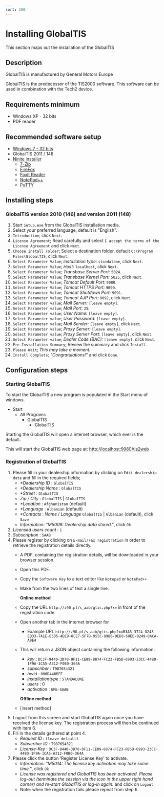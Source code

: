 ```yaml
---
sort: 200
---
```

# Installing GlobalTIS

This section maps out the installation of the GlobalTIS 

## Description

GlobalTIS is manufactured by General Motors Europe

GlobalTIS is the predecessor of the TIS2000 software. This software can be used in combination with the Tech2 device.

## Requirements minimum

* Windows XP - 32 bits
* PDF reader

## Recommended software setup

* [Windows 7 - 32 bits](https://www.microsoft.com)
* GlobalTIS 2011 / 148
* [Ninite installer](https://ninite.com/)
  * [7-Zip](https://www.7-zip.org/)
  * [FireFox](https://www.mozilla.org/firefox/)
  * [Foxit Reader](https://www.foxitsoftware.com/pdf-reader/)
  * [NotePad++](https://notepad-plus-plus.org/)
  * [PuTTY](https://www.putty.org/)

## Installing steps

### GlobalTIS version 2010 \(146\) and version 2011 \(148\)

1. Start `Setup.exe` from the GlobalTIS installation media.
2. Select your preferred language, default is "English".
3. `Introduction`; click `Next`.
4. `License Agreement`; Read carefully and select `I accept the terms of the License Agreement` and click `Next`.
5. `Choose install Folder`; Select a destination folder, default `C:\Program Files\GlobalTIS`, click `Next`.
6. `Select Parameter Value`; _Installation type:_ `standalone`, click `Next`.
7. `Select Parameter Value`; _Host:_ `localhost`, click `Next`.
8. `Select Parameter Value`; _Transbase Server Port:_ `5024`.
9. `Select Parameter Value`; _Transbase Kernel Port:_ `5025`, click `Next`.
10. `Select Parameter Value`; _Tomcat Default Port:_ `9080`.
11. `Select Parameter Value`; _Tomcat HTTPS Port:_ `9090`.
12. `Select Parameter Value`; _Tomcat Shutdown Port:_ `9091`.
13. `Select Parameter Value`; _Tomcat AJP Port:_ `9092`, click `Next`.
14. `Select Parameter value`; _Mail Server:_ `[leave empty]`.
15. `Select Parameter value`; _Mail Port:_ `25`.
16. `Select Parameter value`; _User Name:_ `[leave empty]`.
17. `Select Parameter value`; _User Password:_ `[leave empty]`.
18. `Select Parameter value`; _Mail Sender:_ `[leave empty]`, click `Next`.
19. `Select Parameter value`; _Proxy Server:_ `[leave empty]`.
20. `Select Parameter value`; _Proxy Server Port:_ `[leave empty]`, click `Next`.
21. `Select Parameter value`; _Dealer Code \(BAC\):_ `[leave empty]`, click `Next`.
22. `Pre-Installation Summary`; Review the summary and click `Install`.
23. `Please Wait`; _This may take a moment._
24. `Install Complete`; _"Congratulations!"_ and click `Done`.

## Configuration steps

### Starting GlobalTIS

To start the GlobalTIS a new program is populated in the Start menu of windows.

* Start
  * All Programs
    * GlobalTIS
      * GlobalTIS

Starting the GlobalTIS will open a internet browser, which ever is the default.

This will start the GlobalTIS web page at: [http://localhost:9080/tis2web](http://localhost:9080/tis2web)

### Registration of GlobalTIS

1. Please fill in your dealership information by clicking on `Edit dealership data` and fill in the required fields;
   * _\*Dealership ID_ : `GlobalTIS`
   * _\*Dealership Name_ : `GlobalTIS`
   * _\*Street_ : `GlobalTIS`
   * _Zip / City_ : `GlobalTIS` \| `GlobalTIS`
   * _\*Location_ : `Afghanistan` \(default\)
   * _\*Language_ : `Albanian` \(default\)
   * _\*Contacts_ : _Name_ / _Language_ `GlobalTIS` \| `Albanian` \(default\), click `Save`
   * _Information: "M5009: Dealership data stored."_, click `Ok`
2. _Licensed users count_ : `1`
3. _Subscription_ : `SAAB`
4. Please register by clicking on `E-mail/Fax registration` in order to retrieve the registration details directly.
   * A PDF, containing the registration details, will be downloaded in your browser session.
   * Open this PDF.
   * Copy the `Software Key` to a text editor like `Notepad` or `NotePad++`
   * Make from the two lines of text a single line.

     **Online method**

   * Copy the URL `http://z90.pl/s_aab/gtis.php?x=` in front of the registration code.
   * Open another tab in the internet browser for 
     * Example URL `http://z90.pl/s_aab/gtis.php?x=B3AB-3724-8243-EB33-7A1E-E535-4DE9-8CE7-5F7D-955C-8986-9ED0-68EE-8249-0ACA-A9E4` 
   * This will return a JSON object containing the following information;

     * _key_ : `DC3F-9440-3D70-0F11-CE09-8874-FC23-FB5D-6993-23CC-44B0-1F9A-1CA5-A312-F0B0-364A`
     * _subscriber_ : `T987654321`
     * _hwid_ : `006D448BFF`
     * _installationtype_ : `STANDALONE`
     * _users_ : 0
     * _activation_ : `GME-SAAB`

     **Offline method**

   * \[insert method\]
5. Logout from this screen and start GlobalTIS again once you have received the license key. The registration process will then be continued with item 6.
6. Fill in the details gathered at point 4.
   * _Request ID_ : `(leave default)`
   * _Subscriber ID_ : `T987654321`
   * _License-Key_ : `DC3F-9440-3D70-0F11-CE09-8874-FC23-FB5D-6993-23CC-44B0-1F9A-1CA5-A312-F0B0-364A`
7. Please click the button 'Register License Key' to activate.
   * _Information: "M5014: The license key activation may take some time."_, click `Ok`
   * _License was registered and GlobalTIS has been activated. Please log-out \(terminate the session via the icon in the upper right hand corner\) and re-start GlobalTIS or log-in again._ and click on `Logout`
   * Note: when the registration fails please repeat from step 6.
